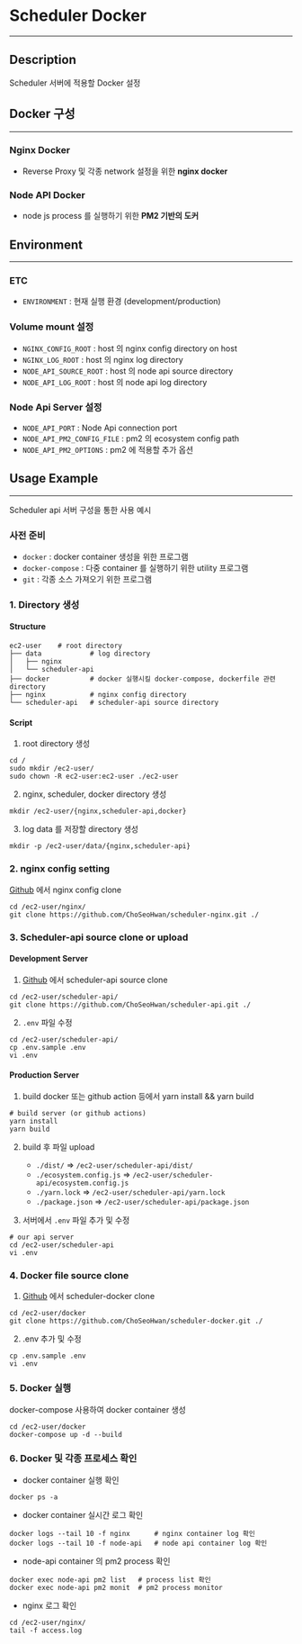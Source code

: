 # Scheduler Docker

---

## Description

Scheduler 서버에 적용할 Docker 설정

## Docker 구성

---

### Nginx Docker

- Reverse Proxy 및 각종 network 설정을 위한 **nginx docker**


### Node API Docker

- node js process 를 실행하기 위한 **PM2 기반의 도커**


## Environment

---

### ETC
- `ENVIRONMENT` : 현재 실행 환경 (development/production)

### Volume mount 설정
- `NGINX_CONFIG_ROOT` : host 의 nginx config directory on host
- `NGINX_LOG_ROOT` : host 의 nginx log directory
- `NODE_API_SOURCE_ROOT` : host 의 node api source directory
- `NODE_API_LOG_ROOT` : host 의 node api log directory

### Node Api Server 설정
- `NODE_API_PORT` : Node Api connection port
- `NODE_API_PM2_CONFIG_FILE` : pm2 의 ecosystem config path
- `NODE_API_PM2_OPTIONS` : pm2 에 적용할 추가 옵션


## Usage Example

---

Scheduler api 서버 구성을 통한 사용 예시

### 사전 준비
- `docker` : docker container 생성을 위한  프로그램
- `docker-compose` : 다중 container 를 실행하기 위한 utility 프로그램
- `git` : 각종 소스 가져오기 위한 프로그램

### 1. Directory 생성

#### Structure
```
ec2-user    # root directory
├── data            # log directory
│   ├── nginx
│   └── scheduler-api
├── docker          # docker 실행시킬 docker-compose, dockerfile 관련 directory
├── nginx           # nginx config directory
└── scheduler-api   # scheduler-api source directory
```

#### Script

1. root directory 생성
```shell
cd /
sudo mkdir /ec2-user/
sudo chown -R ec2-user:ec2-user ./ec2-user
```

2. nginx, scheduler, docker directory 생성
```shell
mkdir /ec2-user/{nginx,scheduler-api,docker}
```

3. log data 를 저장할 directory 생성
```shell
mkdir -p /ec2-user/data/{nginx,scheduler-api}
```

### 2. nginx config setting

[Github](https://github.com/ChoSeoHwan/scheduler-nginx) 에서 nginx config clone 

```shell
cd /ec2-user/nginx/
git clone https://github.com/ChoSeoHwan/scheduler-nginx.git ./
```

### 3. Scheduler-api source clone or upload

#### Development Server

1. [Github](https://github.com/ChoSeoHwan/scheduler-api.git) 에서 scheduler-api source clone
```shell
cd /ec2-user/scheduler-api/
git clone https://github.com/ChoSeoHwan/scheduler-api.git ./
```

2. `.env` 파일 수정
```shell
cd /ec2-user/scheduler-api/
cp .env.sample .env
vi .env
```

#### Production Server

1. build docker 또는 github action 등에서 yarn install && yarn build
```shell
# build server (or github actions)
yarn install
yarn build
```

2. build 후 파일 upload
    - `./dist/` => `/ec2-user/scheduler-api/dist/`
    - `./ecosystem.config.js` => `/ec2-user/scheduler-api/ecosystem.config.js`
    - `./yarn.lock` => `/ec2-user/scheduler-api/yarn.lock`
    - `./package.json` => `/ec2-user/scheduler-api/package.json`


3. 서버에서 `.env` 파일 추가 및 수정
```shell
# our api server
cd /ec2-user/scheduler-api
vi .env
```

### 4. Docker file source clone

1. [Github](https://github.com/ChoSeoHwan/scheduler-docker.git) 에서 scheduler-docker clone

```shell
cd /ec2-user/docker
git clone https://github.com/ChoSeoHwan/scheduler-docker.git ./
```

2. .env 추가 및 수정

```shell
cp .env.sample .env
vi .env
```


### 5. Docker 실행

docker-compose 사용하여 docker container 생성

```shell
cd /ec2-user/docker
docker-compose up -d --build
```


### 6. Docker 및 각종 프로세스 확인

- docker container 실행 확인
```shell
docker ps -a
```


- docker container 실시간 로그 확인
```shell
docker logs --tail 10 -f nginx      # nginx container log 확인
docker logs --tail 10 -f node-api   # node api container log 확인
```

- node-api container 의 pm2 process 확인
```shell
docker exec node-api pm2 list   # process list 확인
docker exec node-api pm2 monit  # pm2 process monitor
```


- nginx 로그 확인
```shell
cd /ec2-user/nginx/
tail -f access.log
```